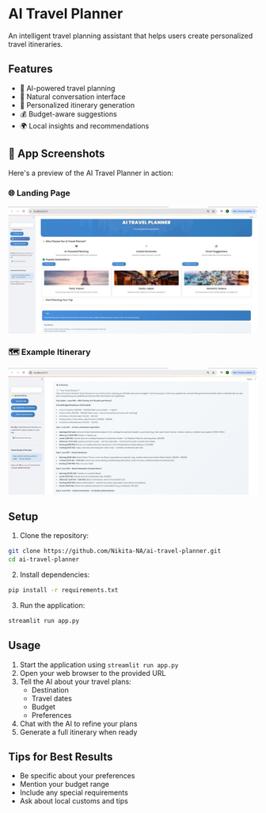 # AI Travel Planner

An intelligent travel planning assistant that helps users create personalized travel itineraries.

## Features

- 🤖 AI-powered travel planning
- 💬 Natural conversation interface
- 📅 Personalized itinerary generation
- 💰 Budget-aware suggestions
- 🌍 Local insights and recommendations

## 🚀 App Screenshots

Here's a preview of the AI Travel Planner in action:

### 🌐 Landing Page
![Landing Page](images/s1.jpg)

### 🗺️ Example Itinerary
![Generated Itinerary](images/s2.jpg)

## Setup

1. Clone the repository:
```bash
git clone https://github.com/Nikita-NA/ai-travel-planner.git
cd ai-travel-planner
```

2. Install dependencies:
```bash
pip install -r requirements.txt
```

3. Run the application:
```bash
streamlit run app.py
```


## Usage

1. Start the application using `streamlit run app.py`
2. Open your web browser to the provided URL 
3. Tell the AI about your travel plans:
   - Destination
   - Travel dates
   - Budget
   - Preferences
4. Chat with the AI to refine your plans
5. Generate a full itinerary when ready

## Tips for Best Results

- Be specific about your preferences
- Mention your budget range
- Include any special requirements
- Ask about local customs and tips


